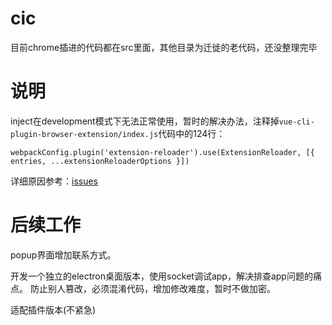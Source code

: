 # cic

目前chrome插进的代码都在src里面，其他目录为迁徙的老代码，还没整理完毕

# 说明

inject在development模式下无法正常使用，暂时的解决办法，注释掉`vue-cli-plugin-browser-extension/index.js`代码中的124行：
```
webpackConfig.plugin('extension-reloader').use(ExtensionReloader, [{ entries, ...extensionReloaderOptions }])
```
详细原因参考：[issues](https://github.com/adambullmer/vue-cli-plugin-browser-extension/issues/120)

# 后续工作

popup界面增加联系方式。

开发一个独立的electron桌面版本，使用socket调试app，解决排查app问题的痛点。
防止别人篡改，必须混淆代码，增加修改难度，暂时不做加密。

适配插件版本(不紧急)



